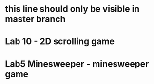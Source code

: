 # this line should only be visible in master branch
# Lab 10 - 2D scrolling game
# Lab5 Minesweeper - minesweeper game
